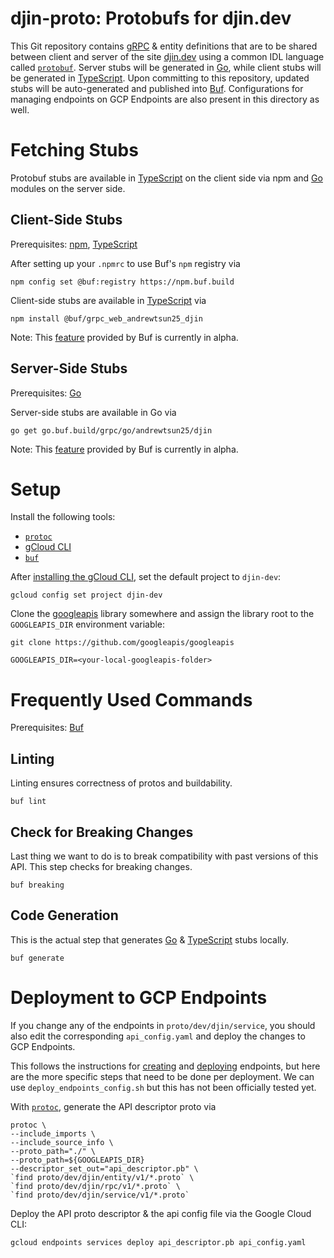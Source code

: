 # djin-proto: Protobufs for djin.dev

This Git repository contains [gRPC](https://grpc.io/) & entity definitions that are to be shared between client and 
server of the site [djin.dev](https://djin.dev) using a common IDL language called 
[`protobuf`](https://developers.google.com/protocol-buffers). Server stubs will be generated in [Go](https://go.dev/), 
while client stubs will be generated in [TypeScript](https://go.dev/). Upon committing to this repository, updated stubs 
will be auto-generated and published into [Buf](https://buf.build/). Configurations for managing endpoints on 
GCP Endpoints are also present in this directory as well. 

# Fetching Stubs

Protobuf stubs are available in [TypeScript](https://go.dev/) on the client side via npm and [Go](https://go.dev/) 
modules on the server side.

## Client-Side Stubs

Prerequisites: [npm](https://docs.npmjs.com/downloading-and-installing-node-js-and-npm), 
[TypeScript](https://www.typescriptlang.org/download)

After setting up your `.npmrc` to use Buf's `npm` registry via

```shell
npm config set @buf:registry https://npm.buf.build
```

Client-side stubs are available in [TypeScript](https://go.dev/) via
```shell
npm install @buf/grpc_web_andrewtsun25_djin
```

Note: This [feature](https://docs.buf.build/bsr/remote-generation/js) provided by Buf is currently 
in alpha.

## Server-Side Stubs

Prerequisites: [Go](https://go.dev/dl/)

Server-side stubs are available in Go via
```shell
go get go.buf.build/grpc/go/andrewtsun25/djin
```

Note: This [feature](https://docs.buf.build/bsr/remote-generation/go) provided by Buf is 
currently in alpha.

# Setup

Install the following tools: 
- [`protoc`](https://grpc.io/docs/protoc-installation/)
- [gCloud CLI](https://cloud.google.com/sdk/gcloud)
- [`buf`](https://docs.buf.build/installation)

After [installing the gCloud CLI](https://cloud.google.com/sdk/gcloud), set the default project to `djin-dev`:

```shell
gcloud config set project djin-dev
```

Clone the [googleapis](https://github.com/googleapis/googleapis) library somewhere and assign the library root to the 
`GOOGLEAPIS_DIR` environment variable:

```shell
git clone https://github.com/googleapis/googleapis

GOOGLEAPIS_DIR=<your-local-googleapis-folder>
```

# Frequently Used Commands

Prerequisites: [Buf](https://docs.buf.build/installation)

## Linting

Linting ensures correctness of protos and buildability.
```shell
buf lint
```

## Check for Breaking Changes

Last thing we want to do is to break compatibility with past versions of this API. This step checks for breaking 
changes.
```shell
buf breaking
```

## Code Generation

This is the actual step that generates [Go](https://go.dev/) & [TypeScript](https://www.typescriptlang.org/) stubs
locally. 

```shell
buf generate
```

# Deployment to GCP Endpoints

If you change any of the endpoints in `proto/dev/djin/service`, you should also edit the corresponding `api_config.yaml`
and deploy the changes to GCP Endpoints.

This follows the instructions for [creating](https://cloud.google.com/endpoints/docs/grpc/set-up-cloud-run-espv2#endpoints_configure) 
and [deploying](https://cloud.google.com/endpoints/docs/grpc/set-up-cloud-run-espv2#deploy_configuration) endpoints, 
but here are the more specific steps that need to be done per deployment. We can use `deploy_endpoints_config.sh` but
this has not been officially tested yet. 

With [`protoc`](https://grpc.io/docs/protoc-installation/), generate the API descriptor proto via 
```shell
protoc \
--include_imports \ 
--include_source_info \
--proto_path="./" \
--proto_path=${GOOGLEAPIS_DIR}
--descriptor_set_out="api_descriptor.pb" \
`find proto/dev/djin/entity/v1/*.proto` \
`find proto/dev/djin/rpc/v1/*.proto` \
`find proto/dev/djin/service/v1/*.proto`
```

Deploy the API proto descriptor & the api config file via the Google Cloud CLI: 
```shell
gcloud endpoints services deploy api_descriptor.pb api_config.yaml
```

